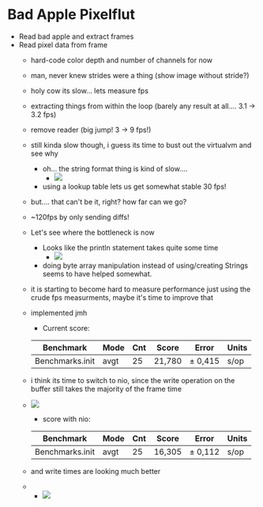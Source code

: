 # Bad Apple Pixelflut

- Read bad apple and extract frames
- Read pixel data from frame
  - hard-code color depth and number of channels for now
  - man, never knew strides were a thing (show image without stride?)
  - holy cow its slow... lets measure fps
  - extracting things from within the loop (barely any result at all.... 3.1 ->
    3.2 fps)
  - remove reader (big jump! 3 -> 9 fps!)
  - still kinda slow though, i guess its time to bust out the virtualvm and see
    why
    - oh... the string format thing is kind of slow....
      - ![](./visualvm_1.jpg)
    - using a lookup table lets us get somewhat stable 30 fps!
  - but.... that can't be it, right? how far can we go?
  - ~120fps by only sending diffs!
  - Let's see where the bottleneck is now
    - Looks like the println statement takes quite some time
      - ![](./visualvm_2.jpg)
    - doing byte array manipulation instead of using/creating Strings seems to
      have helped somewhat.
  - it is starting to become hard to measure performance just using the crude
    fps measurments, maybe it's time to improve that
  - implemented jmh
    - Current score:

    | Benchmark       | Mode | Cnt | Score  | Error   | Units |
    | --------------- | ---- | --- | ------ | ------- | ----- |
    | Benchmarks.init | avgt | 25  | 21,780 | ± 0,415 | s/op  |
  - i think its time to switch to nio, since the write operation on the buffer still takes the majority of the frame time
  - ![](./visualvm_3.jpg)
    - score with nio:
    
    | Benchmark       | Mode | Cnt | Score  | Error   | Units |
    | --------------- | ---- | --- | ------ | ------- | ----- |
    | Benchmarks.init | avgt |  25 | 16,305 | ± 0,112 |  s/op |
  - and write times are looking much better
  - - ![](./visualvm_4.jpg)
    
